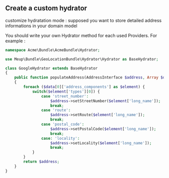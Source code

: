 Create a custom hydrator
------------------------

customize hydratation mode :
supposed you want to store detailed address informations in your domain model

You should write your own Hydrator method for each used Providers. For example :

```php
namespace Acme\Bundle\AcmeBundle\Hydrator;

use Meup\Bundle\GeoLocationBundle\Hydrator\Hydrator as BaseHydrator;

class GoogleHydrator extends BaseHydrator
{
    public function populateAddress(AddressInterface $address, Array $data)
    {
        foreach ($data[0]['address_components'] as $element) {
            switch($element['types'][0]) {
                case 'street_number':
                    $address->setStreetNumber($element['long_name']);
                    break;
                case 'route':
                    $address->setRoute($element['long_name']);
                    break;
                case 'postal_code':
                    $address->setPostalCode($element['long_name']);
                    break;
                case: 'locality':
                    $address->setLocality($element['long_name']);
                    break;
            }
        }
        return $address;
    }
}
```